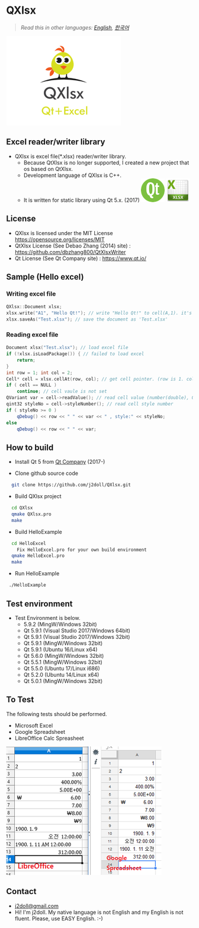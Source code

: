 # QXlsx

> *Read this in other languages: [English](README.md), [한국어](README.ko.md)*

![](markdown.data/IMG_0016.PNG)

## Excel reader/writer library
* QXlsx is excel file(*.xlsx) reader/writer library.
  * Because QtXlsx is no longer supported, I created a new project that os based on QtXlsx.
  * Development language of QXlsx is C++.
  * It is written for static library using Qt 5.x. (2017)
![](markdown.data/qt-64.png) ![](markdown.data/XLSX-64.png)  
  
## License
* QXlsx is licensed under the MIT License https://opensource.org/licenses/MIT
* QtXlsx License (See Debao Zhang (2014) site) : https://github.com/dbzhang800/QtXlsxWriter
* Qt License (See Qt Company site) : https://www.qt.io/

## Sample (Hello excel)
### Writing excel file
```cpp
QXlsx::Document xlsx;
xlsx.write("A1", "Hello Qt!"); // write "Hello Qt!" to cell(A,1). it's shared string.
xlsx.saveAs("Test.xlsx"); // save the document as 'Test.xlsx'
```
### Reading excel file
```cpp
Document xlsx("Test.xlsx"); // load excel file
if (!xlsx.isLoadPackage()) { // failed to load excel 		
	return;
}
int row = 1; int col = 2;
Cell* cell = xlsx.cellAt(row, col); // get cell pointer. (row is 1. column is 2.)
if ( cell == NULL )
	continue; // cell vaule is not set
QVariant var = cell->readValue(); // read cell value (number(double), QDateTime, QString ...)
qint32 styleNo = cell->styleNumber(); // read cell style number
if ( styleNo >= 0 )
	qDebug() << row << " " << var << " , style:" << styleNo;
else
	qDebug() << row << " " << var;
```

## How to build
* Install Qt 5 from [Qt Company](https://www.qt.io) (2017-)
 
* Clone github source code
```sh
  git clone https://github.com/j2doll/QXlsx.git
```

* Build QXlsx project 
```sh
  cd QXlsx
  qmake QXlsx.pro
  make
```

* Build HelloExample
```sh
  cd HelloExcel
    Fix HelloExcel.pro for your own build environment 
  qmake HelloExcel.pro
  make
```

* Run HelloExample
```sh
 ./HelloExample
```

## Test environment
* Test Environment is below.
  * 5.9.2 (MingW/Windows 32bit)
  * Qt 5.9.1 (Visual Studio 2017/Windows 64bit)
  * Qt 5.9.1 (Visual Studio 2017/Windows 32bit)
  * Qt 5.9.1 (MingW/Windows 32bit)
  * Qt 5.9.1 (Ubuntu 16/Linux x64)
  * Qt 5.6.0 (MingW/Windows 32bit)
  * Qt 5.5.1 (MingW/Windows 32bit)
  * Qt 5.5.0 (Ubuntu 17/Linux i686)
  * Qt 5.2.0 (Ubuntu 14/Linux x64)
  * Qt 5.0.1 (MingW/Windows 32bit)

## To Test
The following tests should be performed.
* Microsoft Excel 
* Google Spreadsheet
* LibreOffice Calc Spreasheet

![](markdown.data/LibreOffice-Google-XLSX.png)

## Contact
* [j2doll@gmail.com](mailto:j2doll@gmail.com)
* Hi! I'm j2doll. My native language is not English and my English is not fluent. Please, use EASY English. :-)
